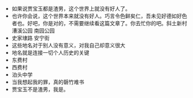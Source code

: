 - 如果说贾宝玉都是渣男，这个世界上就没有好人了。
- 也许你会说，这个世界本来就没有好人。巧言令色鲜矣仁，吾未见好德如好色者也。好吧，你是对的，不需要继续看这篇文章了。你去忙你的吧。斜土新村 漕溪公园 南园公园
- 史家埭路 安宁街
- 这些地名对于别人没有意义，对我自己却意义很大
- 地名就是连接一切个人历史的关键
- 东费村
- 西费村
- 泊头中学
- 当我想起我的罪，真的磬竹难书
- 贾宝玉不是渣男，我是。
